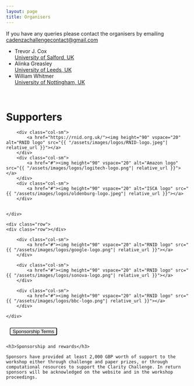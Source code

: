 ```yaml
---
layout: page
title: Organisers
---
```


If you have any queries please contact the organisers by emailing <a href="mailto:claritychallengecontact@gmail.com">cadenzachallengecontact@gmail.com</a>

<div class="row">
    <div class="col-md-6">
        <div class="container">
            <ul>
                <li> Trevor J. Cox<br /> <a href="#" class="text-muted">University of Salford, UK </a></li>
                <li> Alinka Greasley<br /> <a href="#" class="text-muted">University of Leeds, UK </a></li>
                <li> William Whitmer<br /> <a href="#" class="text-muted">University of Nottingham, UK </a></li>
            </ul>
        </div>
    </div>
</div>

<br/>

<h1> Supporters</h1>
<div id="logos">
    <div class="row">


        <div class="col-sm">
            <a href="https://rnid.org.uk/"><img height="90" vspace="20" alt="RNID logo" src="{{ "/assets/images/logos/RNID-logo.jpeg"| relative_url }}"></a>
        </div>
        <div class="col-sm">
            <a href="#"><img height="90" vspace="20" alt="Amazon logo"  src="{{ "/assets/images/logos/logitech-logo.png"| relative_url }}"></a>
        </div>
        <div class="col-sm">
            <a href="#"><img height="90" vspace="20" alt="ISCA logo" src="{{ "/assets/images/logos/oldenburg-logo.jpeg"| relative_url }}"></a>
        </div>


    </div>

    <div class="row">
    <div class="row"></div>
        
        <div class="col-sm">
            <a href="#"><img height="90" vspace="20" alt="RNID logo" src="{{ "/assets/images/logos/google-logo.png"| relative_url }}"></a>
        </div>

        <div class="col-sm">
            <a href="#"><img height="90" vspace="20" alt="RNID logo" src="{{ "/assets/images/logos/sonova-logo.png"| relative_url }}"></a>
        </div>

        <div class="col-sm">
            <a href="#"><img height="90" vspace="20" alt="RNID logo" src="{{ "/assets/images/logos/bbc-logo.png"| relative_url }}"></a>
        </div>

    </div>
</div>


<button class="btn btn-outline-info" style="margin: 10px; border-radius: 4px;" type="button" data-toggle="collapse" data-target="#sponsorshipRules" aria-expanded="false" aria-controls="sponsorshipRules">
    Sponsorship Terms
  </button>

<div class="collapse" id="sponsorshipRules">

    <h3>Sponsorship and rewards</h3>

    Sponsors have provided at least 2,000 GBP worth of support to the workshop either through challenge and paper prizes, or through computational resources to support the Clarity Challenge. In return sponsors will be acknowledged on the website and in the workshop proceedings.

</div>
